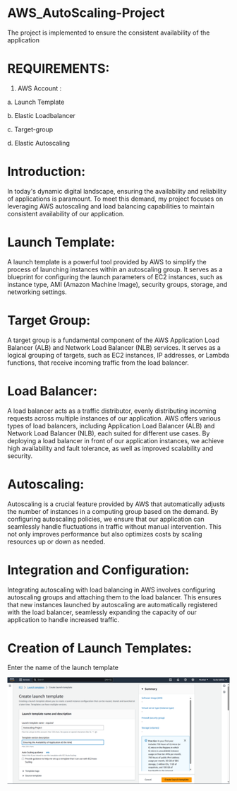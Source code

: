 # AWS_AutoScaling-Project
The project is implemented to ensure the consistent availability of  the application

# REQUIREMENTS:
1. AWS Account :

 a. Launch Template

 b. Elastic Loadbalancer

 c. Target-group

 d. Elastic Autoscaling
 
 # Introduction:
In today's dynamic digital landscape, ensuring the availability and reliability of applications is paramount. To meet this demand, my project focuses on leveraging AWS autoscaling and load balancing capabilities to maintain consistent availability of our application.

 # Launch Template:
A launch template is a powerful tool provided by AWS to simplify the process of launching instances within an autoscaling group. It serves as a blueprint for configuring the launch parameters of EC2 instances, such as instance type, AMI (Amazon Machine Image), security groups, storage, and networking settings.

# Target Group:
A target group is a fundamental component of the AWS Application Load Balancer (ALB) and Network Load Balancer (NLB) services. It serves as a logical grouping of targets, such as EC2 instances, IP addresses, or Lambda functions, that receive incoming traffic from the load balancer.

# Load Balancer:
A load balancer acts as a traffic distributor, evenly distributing incoming requests across multiple instances of our application. AWS offers various types of load balancers, including Application Load Balancer (ALB) and Network Load Balancer (NLB), each suited for different use cases. By deploying a load balancer in front of our application instances, we achieve high availability and fault tolerance, as well as improved scalability and security.

# Autoscaling:
Autoscaling is a crucial feature provided by AWS that automatically adjusts the number of instances in a computing group based on the demand. By configuring autoscaling policies, we ensure that our application can seamlessly handle fluctuations in traffic without manual intervention. This not only improves performance but also optimizes costs by scaling resources up or down as needed.

# Integration and Configuration:
Integrating autoscaling with load balancing in AWS involves configuring autoscaling groups and attaching them to the load balancer. This ensures that new instances launched by autoscaling are automatically registered with the load balancer, seamlessly expanding the capacity of our application to handle increased traffic.

# Creation of Launch Templates:
Enter the name of the launch template

![alt text](<Screenshot 2024-04-29 195351.png>)
